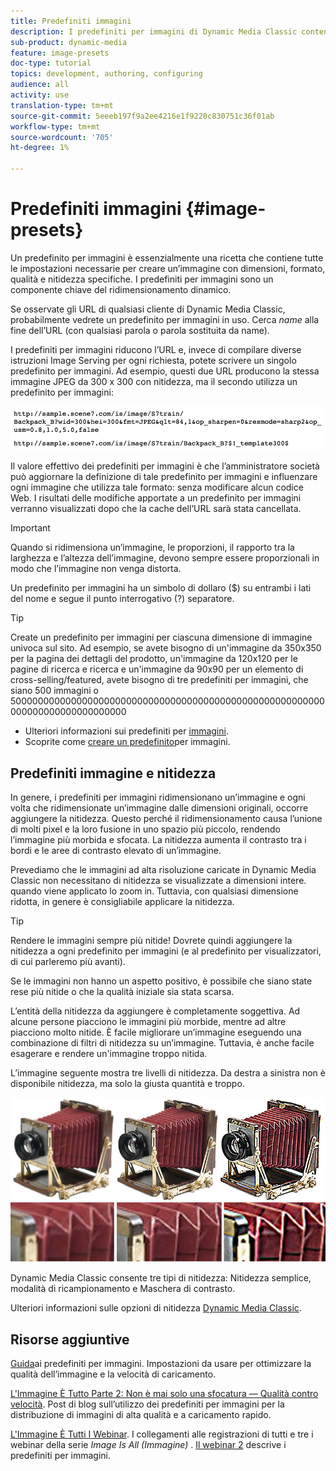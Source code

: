 ```yaml
---
title: Predefiniti immagini
description: I predefiniti per immagini di Dynamic Media Classic contengono tutte le impostazioni necessarie per creare un’immagine con dimensioni, formato, qualità e nitidezza specifiche. I predefiniti per immagini sono un componente chiave del ridimensionamento dinamico. Se osservate un URL in Dynamic Media Classic, potete verificare facilmente se è in uso un predefinito per immagini. Scoprite i predefiniti per immagini, il motivo per cui sono così utili e come crearli.
sub-product: dynamic-media
feature: image-presets
doc-type: tutorial
topics: development, authoring, configuring
audience: all
activity: use
translation-type: tm+mt
source-git-commit: 5eeeb197f9a2ee4216e1f9220c830751c36f01ab
workflow-type: tm+mt
source-wordcount: '705'
ht-degree: 1%

---
```



# Predefiniti immagini {#image-presets}

Un predefinito per immagini è essenzialmente una ricetta che contiene tutte le impostazioni necessarie per creare un’immagine con dimensioni, formato, qualità e nitidezza specifiche. I predefiniti per immagini sono un componente chiave del ridimensionamento dinamico.

Se osservate gli URL di qualsiasi cliente di Dynamic Media Classic, probabilmente vedrete un predefinito per immagini in uso. Cerca $name$ alla fine dell’URL (con qualsiasi parola o parola sostituita da name).

I predefiniti per immagini riducono l’URL e, invece di compilare diverse istruzioni Image Serving per ogni richiesta, potete scrivere un singolo predefinito per immagini. Ad esempio, questi due URL producono la stessa immagine JPEG da 300 x 300 con nitidezza, ma il secondo utilizza un predefinito per immagini:

![immagine](assets/image-presets/image-preset-2.png)

Il valore effettivo dei predefiniti per immagini è che l’amministratore società può aggiornare la definizione di tale predefinito per immagini e influenzare ogni immagine che utilizza tale formato: senza modificare alcun codice Web. I risultati delle modifiche apportate a un predefinito per immagini verranno visualizzati dopo che la cache dell’URL sarà stata cancellata.

>[!IMPORTANT]
>
>Quando si ridimensiona un’immagine, le proporzioni, il rapporto tra la larghezza e l’altezza dell’immagine, devono sempre essere proporzionali in modo che l’immagine non venga distorta.

Un predefinito per immagini ha un simbolo di dollaro ($) su entrambi i lati del nome e segue il punto interrogativo (?) separatore.

>[!TIP]
>
>Create un predefinito per immagini per ciascuna dimensione di immagine univoca sul sito. Ad esempio, se avete bisogno di un&#39;immagine da 350x350 per la pagina dei dettagli del prodotto, un&#39;immagine da 120x120 per le pagine di ricerca e ricerca e un&#39;immagine da 90x90 per un elemento di cross-selling/featured, avete bisogno di tre predefiniti per immagini, che siano 500 immagini o 500000000000000000000000000000000000000000000000000000000000000000000000000000

- Ulteriori informazioni sui predefiniti per [immagini](https://docs.adobe.com/content/help/en/dynamic-media-classic/using/image-sizing/setting-image-presets.html).
- Scoprite come [creare un predefinito](https://docs.adobe.com/content/help/en/dynamic-media-classic/using/image-sizing/setting-image-presets.html#creating-an-image-preset)per immagini.

## Predefiniti immagine e nitidezza

In genere, i predefiniti per immagini ridimensionano un’immagine e ogni volta che ridimensionate un’immagine dalle dimensioni originali, occorre aggiungere la nitidezza. Questo perché il ridimensionamento causa l’unione di molti pixel e la loro fusione in uno spazio più piccolo, rendendo l’immagine più morbida e sfocata. La nitidezza aumenta il contrasto tra i bordi e le aree di contrasto elevato di un’immagine.

Prevediamo che le immagini ad alta risoluzione caricate in Dynamic Media Classic non necessitano di nitidezza se visualizzate a dimensioni intere. quando viene applicato lo zoom in. Tuttavia, con qualsiasi dimensione ridotta, in genere è consigliabile applicare la nitidezza.

>[!TIP]
>
>Rendere le immagini sempre più nitide! Dovrete quindi aggiungere la nitidezza a ogni predefinito per immagini (e al predefinito per visualizzatori, di cui parleremo più avanti).
>
>Se le immagini non hanno un aspetto positivo, è possibile che siano state rese più nitide o che la qualità iniziale sia stata scarsa.

L’entità della nitidezza da aggiungere è completamente soggettiva. Ad alcune persone piacciono le immagini più morbide, mentre ad altre piacciono molto nitide. È facile migliorare un’immagine eseguendo una combinazione di filtri di nitidezza su un’immagine. Tuttavia, è anche facile esagerare e rendere un&#39;immagine troppo nitida.

L’immagine seguente mostra tre livelli di nitidezza. Da destra a sinistra non è disponibile nitidezza, ma solo la giusta quantità e troppo.

![immagine](assets/image-presets/image-presets-1.jpg)

Dynamic Media Classic consente tre tipi di nitidezza: Nitidezza semplice, modalità di ricampionamento e Maschera di contrasto.

Ulteriori informazioni sulle opzioni di nitidezza [Dynamic Media Classic](https://docs.adobe.com/content/help/en/dynamic-media-classic/using/master-files/sharpening-image.html#sharpening_an_image).

## Risorse aggiuntive

[Guida](https://www.adobe.com/content/dam/www/us/en/experience-manager/pdfs/dynamic-media-image-preset-guide.pdf)ai predefiniti per immagini. Impostazioni da usare per ottimizzare la qualità dell’immagine e la velocità di caricamento.

[L&#39;Immagine È Tutto Parte 2: Non è mai solo una sfocatura — Qualità contro velocità](https://theblog.adobe.com/image-is-everything-part-2-its-never-just-a-blur-quality-versus-speed/). Post di blog sull’utilizzo dei predefiniti per immagini per la distribuzione di immagini di alta qualità e a caricamento rapido.

[L&#39;Immagine È Tutti I Webinar](https://dynamicmediaseries2019.enterprise.adobeevents.com/). I collegamenti alle registrazioni di tutti e tre i webinar della serie _Image Is All (Immagine)_ . [Il webinar 2](https://seminars.adobeconnect.com/p6lqaotpjnd3) descrive i predefiniti per immagini.
